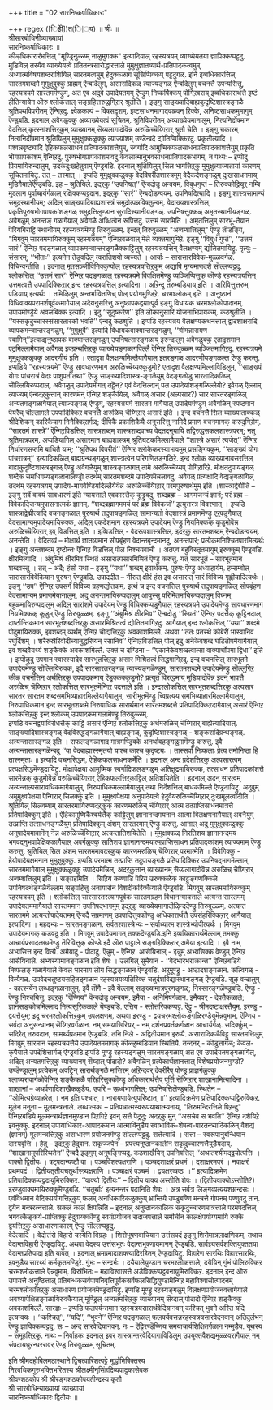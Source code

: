 +++
title = "02 सारनिष्कर्षाधिकारः"

+++
regex ([िइेी])त(ि|्य)
॥ श्रीः ॥  
श्रीसारबोधिनीव्याख्यायां  
सारनिष्कर्षाधिकारः ॥  
कीऴधिकारारंभत्तिल् "मूण्ड्रिनुळ्ळम् नाळुमुगक्क" इत्यादियाल् रहस्यत्रयम् व्याख्येयतया ज्ञापिक्कप्पट्टदु. मुडिविल् तस्यैव व्याख्येयत्वे प्रतितन्त्रसारोद्धारत्ताले मुमुक्षुज्ञातव्यार्थ-प्रतिपादकत्वमुम्, अध्यात्मविषयशब्दराशियिल् सारतमत्वमुम् हेदुक्कळाग सूसिप्पिक्कप् पट्टदुगळ्. इनि इव्वधिकारत्तिल् सारतमशब्दमे मुमुक्षुवुक्कु ग्राह्यम् ऎन्बदिलुम्, असारादिकळ् त्याज्यङ्गळ् ऎन्बदिलुम् वचनत्तै उपन्यसित्तु, रहस्यत्रयमे सारतममॆण्ड्रुम्, अत एव अदुवे उपादेयतमम् ऎण्ड्रुम् निष्कर्षिक्कप् पोगिऱवराय् इव्वधिकारार्थत्तै इष्टं हीतिन्यायेन ऒरु श्लोकत्ताल् सङ्ग्रहित्तरुळुगिऱार् श्रुतीति । इङ्गु साङ्ख्यादिबाह्यकुदृष्टिशास्त्रङ्गळै श्रुतिपथविपरीतम् ऎन्गिऱदु. क्ष्वेळकल्पं – विषसदृशम्. इष्टसाधनमागादवळवन् ऱिक्के, अनिष्टसाधकमुमागुम् ऎण्ड्रबडि. इदनाल् अवैगळुक्कु अव्याख्येयत्वं सूचितम्. श्रुतिविपरीतम् अव्याख्येयमानालुम्, नित्यनिर्दोषमान वेदत्तिल् कृत्स्नांशत्तिऱ्‌कुम् व्याख्यानम् सॆय्यलागादोवॆन्न अरुळिच्चॆय्गिऱार् श्रुतौ चेति । इङ्गु चकारम् नित्यनिर्दोषमान श्रुतियिलुम् मुमुक्षुक्कळुक्कु त्याज्यांशम् उण्डॆन्बदै द्योतिप्पिक्किऱदु. प्रकृतीत्यादि । पश्वन्नवृष्ट्यादि ऐहिकफलसाधन प्रतिपादकांशत्तैयुम्, स्वर्गादि आमुष्मिकफलसाधनप्रतिपादकांशत्तैयुम् प्रकृति भोगप्रापकांशम् ऎन्गिऱदु. पुरुषभोगप्रापकांशमावदु केवलात्मानुभवसाधनप्रतिपादकभागम्. न पथ्यः – इप्पोदु प्रियमायिरुन्दालुम्, उदर्कदुःखहेतुवाम् ऎण्ड्रबडि. इदनाल् श्रुतियिलुम् सिल भागत्तिऱ्‌कु मुमुक्षुत्याज्यतायां कारणम् सूचितमायिट्रु. तत् – तस्मात् । इप्पडि मुमुक्षुक्कळुक्कु वेदविपरीतशास्त्रमुम् वेदैकदेशङ्गळुम् दुःखसाधनमाय् मुडिगैयालेऎण्ड्रबडि. इह – श्रुतियिले. इदऱ्‌कु ‘‘उपनिषत्’’ ऎन्बदोडु अन्वयम्. विबुधगुप्तं – तिरुक्कोट्टियूर् नम्बि मुदलान पूर्वाचार्यर्गळाल् रक्षिक्कप्पट्टदान. इदऱ्‌कु ‘‘सारं’’ ऎन्बदोडन्वयम्. उपनिषदित्यादि । इङ्गु शास्त्रसामान्यं समुद्रस्थानीयम्; अदिल् साङ्ख्यादिबाह्यशास्त्रं समुद्रोत्पन्नविषतुल्यम्. वेदाख्यशास्त्रत्तिल् प्रकृतिपुरुषभोगप्रापकांशङ्गळ् समुद्रत्तिलुण्डान सुरादिस्थानीयङ्गळ्. उपनिषत्तुक्कळ् अमृतस्थानीयङ्गळ्. अवैगळुम् अनन्तङ् गळागैयाल् अवैगळै अब्धित्वेन रूपित्तदु. उत्तमं सारमिति । अमृतत्तिलुम् सारभू-तैयान पॆरियबिराट्टि स्थानीयम् रहस्यत्रयमॆण्ड्रु तिरुवुळ्ळम्. इन्दत् तिरुवुळ्ळम् "अव्वम्शत्तिलुम्" ऎण्ड्रु तॊडङ्गि, "मिगवुम् सारतममायिरुक्कुम् रहस्यत्रयम्" ऎन्गिऱवळवाल् मेले व्यक्तमागुमिऱे. इङ्गु ‘‘विबुध गुप्तं’’, ‘‘उत्तमं सारं’’ ऎन्गिऱ पदङ्गळाल् व्यापकमन्त्रान्तरङ्गळैक्काट्टिलुम् रहस्यत्रयत्तिन् वैलक्षण्यम् द्योतितमायिट्रु. मृत्युः – संसारम्; ‘‘भीताः’’ इत्यनेन तेडुवदिल् त्वरातिशयो व्यज्यते । आर्याः – सारासारविवेक-मुळ्ळवर्गळ्. विचिन्वन्तीति । इदनाल् मृतसञ्जीविनिक्कुप्पोल् रहस्यत्रयत्तिऱ्‌कुम् अद्यापि मृग्यमाणदशै सॊल्लप्पट्टदु.   
श्लोकत्तिल् ‘‘उत्तमं सारं’’ ऎन्गिऱ पदङ्गळाल् रहस्यत्रयमे विवक्षितमॆण्ड्रु व्यञ्जिप्पित्तुक् कॊण्डे रहस्यत्रयत्तिन् उत्तमत्वत्तै उपपादिक्किऱार् इन्द रहस्यत्रयत्तिल् इत्यादिना । अऱिन्दु तरुम्बडियाय् इति । अऱिवित्तुत्तरुम् पडियाय् इत्यर्थः । तमिऴिलुम् अन्तर्भावितणिच् पोल् प्रयोगमुण्डिऱे. चरमश्लोकम् इति । अनुष्ठानं विधिवाक्यपरामर्शपूर्वकमागैयाल् अदैयनुसरित्तु अनुष्ठापकद्वयात्पूर्वं इङ्गु विधायक चरमश्लोकोपादानम्. उपायमॊण्ड्रैये अवलंबिक्क इत्यादि । इदु ‘‘सुदुष्करेण’’ इति लोकानुसारि योजनाभिप्रायकम्. कठश्रुतीति । ‘‘यस्सकृदुच्चारस्संसारतारको भवति’’ ऎन्बदु कठश्रुति । इप्पडि रहस्यत्रय वैलक्षण्यकथनत्ताल् द्वादशाक्षरादि व्यापकमन्त्रान्तरङ्गळुम्, ‘‘मुमुक्षुर्वै’’ इत्यादि विधायकवाक्यान्तरङ्गळुम्, ‘‘श्रीमन्नारायण स्वामिन्’’इत्याद्यनुष्ठापक वाक्यान्तरङ्गळुम् उपनिषत्सारङ्गळाय् इरुन्दालुम् अवैगळुक्कु एतादृशमान एट्रमिल्लामैयाल् अवैगळ् इक्ग्रन्थत्तिऱ्‌कु व्याख्येयङ्गळागविल्लै ऎन्गिऱ तिरुवुळ्ळम् व्यञ्जितमागिऱदु. रहस्यत्रयमे मुमुक्षुक्कळुक्कु आदरणीयं इति । एतादृश वैलक्षण्यमिल्लैयागैयाल् इतरङ्गळ् आदरणीयङ्गळल्ल ऎण्ड्रु करुत्तु.  
इप्पडिये "रहस्यत्रयमे" ऎण्ड्रु सावधारणमाग अरुळिच्चॆय्यक्कूडुमो? एतादृश वैलक्षण्यमिल्लाविडिलुम्, ‘‘साङ्ख्यं योगः पांचरात्रं वेदाः पाशुपतं तथा’’ ऎण्ड्रु साङ्ख्यादिशास्त्र-ङ्गळैयुम् वेदङ्गळोडु भारतादिकळिल् सॊल्लियिरुप्पदाल्, अवैगळुम् उपादेयमागत् तट्टॆन्? एवं वेदत्तिल्दान् पल उपादेयांशङ्गळिल्लैयो? इवैगळ् ऎल्लाम् त्याज्यम् ऎन्बदऱ्‌कुत्तान् कारणमॆन् ऎन्गिऱ शङ्कैयिल्, अवैगळ् असार (अल्पसार?) सार सारतरङ्गळिल् अन्यतमङ्गळागैयाल् त्याज्यङ्गळ् ऎण्ड्रुम्, रहस्यत्रयमे सारतम मागैयाल् उपादेयमॆण्ड्रुम् अवैगळिन् स्पष्टमान पॆयरैच् चॊल्लामले उपपादिक्किऱ वचनत्तै अरुळिच् चॆय्गिऱार् असारं इति । इन्द वचनत्तै सिल व्याख्याताक्कळ् श्रीदेशिकन् कारिकैयाग निनैक्किऱार्गळ्; दीपिकै प्रकाशिकैयै अनुसरित्तु नामिदै प्रमाण वचनमागक् करुदुगिऱोम्. ‘‘सारतमं शास्त्रे’’ ऎन्गिऱविडत्तिल् शास्त्रशब्दम् शास्त्रशब्दवाच्य वेदतदनुयायि तद्विरुद्धसकलशास्त्रपरम्; नतु श्रुतिमात्रपरम्. अप्पडियागिल् असारमान बाह्यशास्त्रम् श्रुतिघटकमिल्लामैयाले ‘‘शास्त्रे असारं त्यजेत्’’ ऎन्गिऱ निर्धारणसप्तमि बाधितै याम्; ‘‘श्रुतिपथ विपरीतं’’ ऎन्गिऱ श्लोकैकरस्याभावमुम् प्रसङ्गिक्कुम्. ‘‘साङ्ख्यं योगः पांचरात्रम्’’ इत्यादिकळिल् बाह्यग्रन्थङ्गळुम् शास्त्रत्वेन परिगणितङ्गळिऱे. इन्द श्लोक व्याख्यानावसरत्तिल् बाह्यकुदृष्टिशास्त्रङ्गळ् ऎण्ड्रु अवैगळैयुम् शास्त्रङ्गळागत् तामे अरुळिच्चॆय्यप् पोगिऱारिऱे. मोक्षतदुपायङ्गळ् शब्दैक समधिगम्यङ्गळानालण्ड्रो तदर्थम् सारतमशब्दमे उपादेयमॆन्नलावदु. अवैगळ् प्रत्यक्षादि वेद्यङ्गळागिल् तदर्थम् रहस्यत्रयम् उपादेय-मागवेण्डियदिल्लैयेयॆन्न अरुळिच्चॆय्गिऱार् परमपुरुषार्थमुम् इति ।शास्त्राद्वेद्मीति – इङ्गु सर्वं वाक्यं सावधारणं इति न्यायत्ताले एवकारत्तैक् कूट्टुवदु. शब्दब्रह्म – आगमजन्यं ज्ञानं; परं ब्रह्म – विवेकादिजन्यमुपासनात्मकं ज्ञानम्. ‘‘शब्दब्रह्मागममयं परं ब्रह्म विवेकजं’’ इत्युत्तरत्र विवरणात् । इप्पडि शास्त्राद्वेद्मीत्यादि वचनङ्गळाल् पुरुषार्थ तदुपायङ्गळिल् सामान्यतो वेदशास्त्रं प्रमाणमॆण्ड्रु एऱ्‌पडुगैयाल् वेदसामान्यमुपादेयमायिरुक्क, अदिल् एकदेशमान रहस्यत्रयमे उपादेयम् ऎण्ड्रु नियमिक्कक् कूडुमोवॆन्न अरुळिच्चॆय्गिऱार् इव् विडत्तिल् इति । इव्विडत्तिल् - वेदरूपशास्त्रत्तिल्. इदऱ्‌कु सारतमशब्दम् ऎन्बदोडन्वयम्. अनन्तेति । वेदितव्यं – मोक्षार्थ ज्ञातव्यमान सोपबृंहण वेदान्तबृन्दमानदु, अनन्तपारं; प्रत्येकमनिश्चितपारमित्यर्थः । इङ्गु अन्तशब्दम् दृष्टोन्तः ऎन्गिऱ विडत्तिल् पोल निश्चयवाची । अतएव बहुविस्तृतमायुम् इरुक्कुम् ऎण्ड्रबडि. क्षीरमित्यादि । अंबुमिश्रं क्षीरमिव स्थितं असाराल्पसारमिश्रितं ऎण्ड्रु करुत्तु. यत् सारभूतं – सारभूतमान शब्दवस्तु । तत् – अदै; हंसो यथा – इङ्गु ‘‘यथा’’ शब्दम् इवार्थकम्. पुरुषः ऎण्ड्रु अध्याहार्यम्. हम्सम्बोल् सारासारविवेकियान पुरुषन् ऎण्ड्रबडि. उपाददीत – नीरात् क्षीरं हंस इव असारात् सारं विविच्य गृह्णीयादित्यर्थः । इङ्गु ‘‘उप’’ ऎन्गिऱ उपसर्गं विविच्य ग्रहणद्योतकम्. इत्थं च इन्द वचनत्तिल् पुरुषार्थ तदुपायङ्गळिल् सोपबृंहण वेदसामान्यम् प्रमाणमेयानालुम्, अदु अनन्तमायिरुप्पदालुम् आयुस्सु परिमितमायिरुप्पदालुम् विघ्नम् बहुळमायिरुप्पदालुम् अदिल् सारांशमे उपादेयम् ऎण्ड्रु विधिक्कप्पडुगैयाल् रहस्यत्रयमे उपादेयमॆण्ड्रु सावधारणमाग नियमिक्कक् कूडुम् ऎण्ड्रु तिरुवुळ्ळम्. इङ्गु ‘‘अंबुमिश्रं क्षीरमिव’’ ऎन्बदोडु ‘‘स्थितं’’ ऎन्गिऱ पदत्तैक् कूट्टिनदाल् दार्ष्टान्तिकमान सारभूतशब्दत्तिऱ्‌कु असारमिश्रितत्वं द्योतितमागिऱदु. आगैयाल् इन्द श्लोकत्तिल् ‘‘यथा’’ शब्दमे पोदुमायिरुक्क, इवशब्दम् व्यर्थम् ऎन्गिऱ चोद्यत्तिऱ्‌कु अवकाशमिल्लै. अथवा ‘‘ततः प्रतस्थे कौबेरीं भास्वानिव रघुर्दिशम् । शरैरुस्रैरिवोदीच्यानुद्धरिष्यन् रसानिव’’ ऎन्गिऱविडत्तिल् पोल् इदु अनेकेवशब्द घटितोपमैयागैयाल् इव शब्दवैयर्थ्य शङ्कैक्के अवकाशमिल्लै. उक्तं च दण्डिना – ‘‘एकानेकेवशब्दत्वात्सा वाक्यार्थोपमा द्विधा’’ इति । इप्पॊऴुदु उपमान स्वारस्यादेव सारभूतत्तिऱ्‌कु असार मिश्रितत्वं सिद्धमागिऱदु. इन्द वचनत्तिल् सारभूतमे उपादेयमॆण्ड्रु सॊल्लियिरुक्क, इदै सारसारतरङ्गळ् त्याज्यङ्गळॆण्ड्रुम्, सारतमशब्दमे उपादेयमॆण्ड्रु सॊल्लुगिऱ कीऴ् वचनत्तिन् अर्थत्तिऱ्‌कु उपपादकमाय् ऎडुक्कक्कूडुमो? प्रत्युत विरुद्धमाय् मुडियादोवॆन्न इदन् भावत्तै अरुळिच् चॆय्गिऱार् श्लोकत्तिल् सारभूतमॆन्गिऱ पदत्ताले इति । इन्दश्लोकत्तिल् सारभूतशब्दत्तिऱ्‌कु अल्पसार सारतर सारतम शब्दसमभिव्याहारमिल्लैयागैयालुम्, सारीभूतमॆण्ड्रु च्विप्रत्यय समभिव्याहारमिल्लामैयालुम्, निरुपाधिकमान इन्द सारभूतशब्दमे निरुपाधिक सारार्थमान सारतमशब्दत्तै प्रतिपादिक्किऱदागैयाल् असारं ऎन्गिऱ श्लोकत्तिऱ्‌कु इन्द श्लोकम् उपपादकमागलामॆण्ड्रु तिरुवुळ्ळम्.   
इप्पडि वचनद्वयाविरोधत्तैक् काट्टि असारं ऎन्गिऱ श्लोकत्तिऱ्‌कु अर्थमरुळिच् चॆय्गिऱार् बाह्येत्यादियाल्. साङ्ख्यादिशास्त्रङ्गळ् वेदविरुद्धङ्गळागैयाल् बाह्यङ्गळ्, कुदृष्टिशास्त्रङ्गळ् - शङ्करादिग्रन्थङ्गळ्. अत्यन्तासारङ्गळ् इति । सफलङ्गळागाद मात्रमण्ड्रिक्के अनर्थावहङ्गळुमामॆण्ड्रु करुत्तु. इवै अत्यन्तासारङ्गळॆन्बदु ‘‘या वेदबाह्यास्स्मृतयो याश्च काश्च कुदृष्टयः । तास्सर्वा निष्फलाः प्रेत्य तमोनिष्ठा हि तास्स्मृताः ॥ इत्यादि वचनसिद्धम्. ऐहिकफलसाधनकर्मेति । इदनाल् अन्द प्रदेशत्तिऱ्‌कु अल्पसारत्वम् प्रत्यक्षसिद्धमॆण्ड्रदायिट्रु. मोक्षापेक्षया आमुष्मिक स्वर्गादिफलङ्गळुम् अतिक्षुद्रमायिरुक्क, तत्साधन प्रतिपादकांशत्तै सारमॆन्नक् कूडुमोवॆन्न वरुळिच्चॆय्गिऱार् ऐहिकफलत्तिऱ्‌काट्टिल् अतिशयितेति । इदनाल् अदन् सारत्वम् अत्यन्ताल्पसारावधिकमागैयालुम्, निरुपाधिकमल्लामैयालुम् तथा निर्देशत्तिल् बाधकमिल्लै ऎण्ड्रदायिट्रु. अदुवुम् अमुमुक्ष्वपेक्षया ऎन्गिऱार् सिलर्क्कु इति । मुमुक्ष्वपेक्षया अनुपादेयत्वे हेदुवैयरुळिच्चॆय्गिऱार् दुःखमूलत्वादीति । श्रुतियिल् सिलवम्शम् सारतरमायिरुप्पदऱ्‌कुक् कारणमरुळिच् चॆय्गिऱार् आत्म तत्प्राप्तिसाधनमात्रत्तै प्रतिपादिक्कुम् इति । ऐहिकामुष्मिकैश्वर्यत्तैक् काट्टिलुम् ज्ञानानन्दमयनान आत्मा विलक्षणनागैयाल् अवनैयुम् तत्प्राप्ति तत्साधनङ्गळैयुम् प्रतिपादिक्कुम् अंशम् सारतरमाम् ऎण्ड्रु करुत्तु. आनाल् अदु मुमुक्षुक्कळुक्कु अनुपादेयमावानॆन् नॆन्न अरुळिच्चॆय्गिऱार् अत्यन्तातिशयितेति । मुमुक्षक्कळ् निरतिशय ज्ञानानन्दमय भगवदनुभवापेक्षिकळागैयाल् अवर्गळुक्कु सातिशय ज्ञानानन्दमयात्मप्राप्तिसाधन प्रतिपादकांशम् त्याज्यमाम् ऎण्ड्रु करुत्तु. श्रुतियिल् सिल अंशम् सारतममावदऱ्‌कुक् कारणमरुळिच् चॆय्गिऱार् परमात्मेति । विवेगिक्कु - हेयोपादेयक्षमनान मुमुक्षुवुक्कु. इप्पडि परमात्म तत्प्राप्ति तदुपायङ्गळै प्रतिपादिक्किऱ उपनिषद्भागमॆल्लाम् सारतममागैयाल् मुमुक्षुक्कळुक्कु उपादेयमॆन्निल्, अदऱ्‌कुत्तान् व्याख्यानम् सॆय्यलागादोवॆन्न अरुळिच् चॆय्गिऱार् अव्वम्शत्तिलुम् इति । सङ्ग्रहमिति । सिऱिय कण्णाडि पॆरिय उरुक्कळैक् काट्टुङ्गणक्किले उपनिषदर्थङ्गळैयॆल्लाम् सङ्ग्रहित्तु अनायासेन विशदीकरिक्कैयाले ऎण्ड्रबडि. मिगवुम् सारतममायिरुक्कुम् रहस्यत्रयम् इति । श्लोकत्तिल् सारसारतरत्यागपूर्वक सारतमग्रहण विधानन्यायत्ताले अत्यन्त सारतमम् उपादेयतममागैयाले सारतममान उपनिषद्भागमुम् इदऱ्‌कु व्याख्येयमागादॊऴिन्ददॆण्ड्रु तिरुवुळ्ळम्. अत्यन्त सारतममे अत्यन्तोपादेयतमम् ऎन्बदै सप्रमाणम् उपपादित्तुक्कॊण्डु अधिकारार्थत्तै उपसंहरिक्किऱार् आगैयाल् इत्यादिना । महद्भ्यः – सारतमङ्गळान. सर्वतश्शास्त्रेभ्यः – सर्वाध्यात्म शास्त्रेभ्योपीत्यर्थः । मिगवुम् उपादेयमागक् कडवदु इति । मिगवुम् उपादेयमागत् तक्कदॆण्ड्रबडि.इनि इव्वधिकारार्थमॆल्लाम् तमक्कु आचार्यप्रसादलब्धमॆण्ड्रु तॆरिवित्तुक् कॊण्डे इदै ऒरु पाट्टाले सङ्ग्रहिक्किऱार् अमैया इत्यादि । इवै नाम् अभ्यसित्त इन्द वित्यै. अमैयादु - पोदादु. ऎन्नुम् - ऎन्गिऱ. आसैयिनाल् - इन्नुम् अभ्यसिक्क वेण्डुम् ऎन्गिऱ आसैयिनाले. अभ्यस्यामानङ्गळान इति शेषः । उलगिल् सुमैयान - ‘‘वेदभारभराक्रान्त’’ ऎन्गिऱबडिये निष्फलङ् गळागैयाले केवल भारमाग लोग सिद्धङ्गळान ऎण्ड्रबडि. अऱुमूण्ड्रु - अष्टादशङ्गळान. कल्विगळ् - वित्यैगळ्. उपवेदचतुष्टयसहितङ्गळान रहस्यत्रयव्यतिरिक्त चतुर्दशविद्यास्थानङ्गळ् ऎण्ड्रबडि. सूऴ वन्दालुम् - कार्त्स्न्येन लब्धङ्गळानालुम्. इवै तॊगै - इवै यॆल्लाम् सङ्ख्यामात्रपूरणङ्गळ्; निस्सारङ्गळॆण्ड्रबडि. ऎण्ड्रु - ऎण्ड्रु निश्चयित्तु. इदऱ्‌कु "ऎण्णिय" वॆन्बदोडु अन्वयम्. इमैया - अनिमिषर्गळान. इमैयवर् - देवतैकळाले; ज्ञानसङ्कोचमिल्लाद नित्यसूरिकळाले यॆण्ड्रबडि. एत्तिय - स्तोत्तरिक्कप्पट्ट. ऎट्टु - श्रीमदष्टाक्षरत्तैयुम्. इरण्डु - द्वयत्तैयुम्; इदु चरमश्लोकत्तिऱ्‌कुम् उपलक्षणम्. अथवा इरण्डु - द्वयचरमश्लोकङ्गळिरण्डैयुमॆन्नवुमाम्. ऎण्णिय - सर्वदा अनुसन्धानम् सॆय्गिऱवर्गळान. नम् समयासिरियर् - नम् दर्शनप्रवर्तकर्गळान आचार्यर्गळ्. सदिर्क्कुम् - सदिरैत् तरुवदान, सामर्थ्यप्रदमान ऎण्ड्रबडि. तनि निलै - अद्वितीयमान इरुप्पै. असारादिकळैविट्टु सारतमत्तिलुम् मिगवुम् सारमान रहस्यत्रयत्तैये उपादेयतममागक् कॊळ्ळुम्बडियान स्थितियै. तन्दनर् - कॊडुत्तार्गळ्; केवल-कृपैयाले उपदेशित्तार्गळ् ऎण्ड्रबडि.इप्पडि मूण्ड्रु रहस्यङ्गळुम् सारतमङ्गळाय् अत एव उपादेयतमङ्गळागिल्, अदिल् अन्यतमत्तिऱ्‌कु व्याख्यानम् सॆय्दाल् पोदादो? अवैगळिन् प्रत्येकार्थज्ञानत्ताल् विशेषप्रयोजनमुण्डो? उण्डॆण्ड्रालुम् प्रत्येकम् अवट्रिन् सारार्थङ्गळै मात्तिरम् अऱिन्दवर् देवरीरैप् पोण्ड्र प्राज्ञर्गळुक्कु श्लाघ्यरावार्गळोवॆन्गिऱ शङ्कैकळै परिहरित्तुक्कॊण्डु अधिकारार्थत्तैप् पूर्त्ति सॆय्गिऱार् शाखानामित्यादिना । शाखानां – अथर्वणादिशाखैकळुडैय. उपरि – ऊर्ध्वभागत्तिल्; उपनिषत्तिलॆण्ड्रबडि. स्थितेन – ‘‘ओमित्यग्रेव्याहरेत् । नम इति पश्चात् । नारायणायेत्युपरिष्टात् ॥’’ इत्यादिक्रमेण प्रतिपादिक्कप्पट्टिरुक्किऱ. मूलेन मनुना – मूलमन्त्रत्ताले. लब्धात्मकः – प्रतिपन्नात्मस्वरूपयाथात्म्यनाय्, "तिरुमन्दिरत्तिले पिऱन्दु" ऎन्गिऱबडिये मूलमन्त्रार्थज्ञानमुण्डान पिऱगिऱे इवन् सत्तै पॆट्रदु; अदऱ्‌कु मुन् ‘‘असन्नेव स भवति’’ ऎन्गिऱ दशैयिऱे इवनुक्कु. इदनाल् उपायाधिकार-आपादकमान आत्माविनुडैय स्वाभाविक-शेषत्व-पारतन्त्र्यादिकळिन् वैशद्यं (ज्ञानम्) मूलमन्त्रत्तिऱ्‌कु असाधारण प्रयोजनमॆण्ड्रु सॊल्लप्पट्टदु. सत्तेत्यादि । सत्ता – स्वरूपानुबन्धियान दास्यवृत्ति । हेतु – इदऱ्‌कु हेदुवान. सकृज्जपेन – प्रपत्त्यनुष्ठानकालीन सकृदुच्चारणत्तैयुडैयदाय्. ‘‘शाखानामुपरिस्थितेन’’ ऎन्बदै इङ्गुम् अनुषङ्गिप्पदु. कठशाखैयिन् उपनिषत्तिल् ‘‘अथातश्श्रीमद्द्वयोत्पत्तिः । वाक्यो द्वितीयः । षट्पदान्यष्टौ वा । पञ्चविंशत्यक्षराणि । पञ्चदशाक्षरं प्रथमं । दशाक्षरमपरं । नवाक्षरं प्रथमपदं । द्वितीयतृतीयचतुर्थास्त्र्यक्षराणि । पञ्चाक्षरं पञ्चमं । द्व्यक्षरष्षष्ठः ।’’ इत्यादिक्रमेण प्रतिपादिक्कप्पट्टदायुमिरुक्किऱ. ‘‘वाक्यो द्वितीयः’’ – द्वितीय वाक्य अस्तीति शेषः । (द्वितीयवाक्योऽस्तीति?) इरण्डुवाक्यमायिरुक्कुमॆण्ड्रबडि. ‘‘चतुर्थाः’ इत्यनन्तरं पदानिति शेषः । अत्र सर्वत्र लिङ्गव्यत्ययश्छान्दसः । एवंविधमान वैदिकप्रयोगत्तिऱ्‌कुप् फलम् अनधिकारिकळुक्कुप् भ्रान्तियै उण्डुबण्णि मन्त्रत्तै गोपनम् पण्णुवदु तान्. द्वयेन मन्त्ररत्नत्ताले. सकलं कालं क्षिपन्निति – इदनाल् अनुष्ठानकालिक सकृदुच्चारणमात्रत्ताले परमपदत्तिल् भगवत्कैङ्कर्य-प्राप्तिक्कु हेदुवाय्क्कॊण्डु स्वयंप्रयोजन सदाजपत्ताले समीचीन कालक्षेपयोग्यमायि रुक्कै द्वयत्तिऱ्‌कु असाधारणाकारम् ऎण्ड्रु सॊल्लप्पट्टदु.   
वेदेत्यादि । वेदोत्तंसे विहारो यस्येति विग्रहः । शिरोभूषणवाचियान उत्तंसपदं इङ्गु शिरोमात्रलाक्षणिकम्. तथाच वेदान्तविहारी ऎण्ड्रदायिट्रु. अथवा वेदस्य उत्तंसभूतः वेदान्तभूषणायमानन् ऎण्ड्रबडि. सार्वज्ञ्यसर्वशक्तियुक्ततया वेदान्तप्रतिपाद्य इति यावत् । इदनाल् भ्रमप्रमादाशक्त्यादिरहितन् ऎण्ड्रदायिट्रु. विहारेण सारथिः विहारसारथिः, इवनुडैय सारथ्यं कर्मकृतमण्ड्रिऱे. गुंभः – सन्दर्भः । दयैयालेयुण्डान चरमश्लोकत्ताले; दयैयिन् गुंभं पोलिरुक्किऱ चरमश्लोकत्ताले ऎन्नवुमाम्. विस्रंभितः – महाविश्वासत्तै अडैविक्कप्पट्टवनायुमिरुक्किऱ. इदनाल् इन्द ऒरु उपायत्तै अनुष्ठित्ताल् प्रतिबन्धकसर्वपापनिवृत्तिपूर्वकसर्वफलसिद्धियुण्डामॆन्गिऱ महाविश्वासोत्पादनम् चरमश्लोकत्तिऱ्‌कु असाधारण प्रयोजनमॆण्ड्रदायिट्रु. इप्पडि मूण्ड्रु रहस्यङ्गळुम् विलक्षणप्रयोजनवत्तागैयाले अवश्यापेक्षितङ्गळायिरुक्कैयाल् मूण्ड्रिल् अन्यतमत्तिऱ्‌कु व्याख्यानम् सॆय्दाल् पोदादो ऎन्गिऱ शङ्कैक्कु अवकाशमिल्लै. सारज्ञः – इप्पडि फलपर्यन्तमान रहस्यत्रयसारार्थवेदियानवन् कश्चित् भुवने अस्ति यदि इत्यन्वयः । ‘‘कश्चित्’’, ‘‘यदि’’, ‘‘भुवने’’ ऎन्गिऱ पदङ्गळाल् फलपर्यवसन्नरहस्यत्रयसारवेदनवान् अतिदुर्लभन् ऎण्ड्रु ज्ञापिक्कप्पट्टदु. सः – अन्द सारवेदियानवन्. नः – ऎट्टिरण्डॆण्णिय समयाचार्यशिक्षितर्गळान नम्मुडैय. यूथस्य – समूहत्तिऱ्‌कु. नाथः – निर्वाहकः इदनाल् इवर् शास्त्रान्तरवेदियागाविडिलुम् उपयुक्तवैशद्यमुळ्ळवरागैयाल् नम् संप्रदायधुरन्धररावर् ऎण्ड्र तिरुवुळ्ळम् सूचितम्.  
  
  
इति श्रीमदहोबिलमठास्थाने द्विचत्वारिंशत्पट्टे मूर्द्धाभिषिक्तस्य  
निरवधिकगुरुभक्तिभरितस्य श्रीलक्ष्मीनृसिंहदिव्यपादुकासेवक  
श्रीवण्शठकोप श्री श्रीरङ्गशठकोपयतीन्द्रस्य कृतौ  
श्री सारबोधिन्याख्यायां व्याख्यायां  
सारनिष्कर्षाधिकारः द्वितीयः ॥